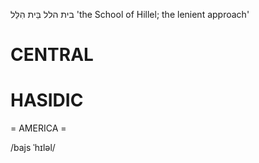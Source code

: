 בית הלל
בֵּית הִלֵּל 
'the School of Hillel; the lenient approach'

CENTRAL
========

HASIDIC
=======
= AMERICA = 

/bajs ˈhɪləl/
